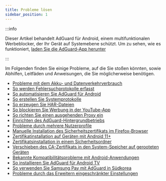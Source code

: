 ```yaml
---
title: Probleme lösen
sidebar_position: 1
---
```


:::info

Dieser Artikel behandelt AdGuard für Android, einem multifunktionalen Werbeblocker, der Ihr Gerät auf Systemebene schützt. Um zu sehen, wie es funktioniert, [laden Sie die AdGuard-App herunter](https://agrd.io/download-kb-adblock)

:::

Im Folgenden finden Sie einige Probleme, auf die Sie stoßen könnten, sowie Abhilfen, Leitfäden und Anweisungen, die Sie möglicherweise benötigen.

- [Probleme mit dem Akku- und Datenverkehrverbrauch](/adguard-for-android/solving-problems/battery.md)
- [So werden Fehlersuchprotokolle erfasst](/adguard-for-android/solving-problems/log.md)
- [So automatisieren Sie AdGuard für Android](/adguard-for-android/solving-problems/tasker.md)
- [So erstellen Sie Systemprotokolle](/adguard-for-android/solving-problems/logcat.md)
- [So erzeugen Sie HAR-Dateien](/adguard-for-android/solving-problems/har.md)
- [So blockieren Sie Werbung in der YouTube-App](adguard-for-android/solving-problems/youtube-ads.md)
- [So richten Sie einen ausgehenden Proxy ein](/adguard-for-android/solving-problems/outbound-proxy.md)
- [Einrichten des AdGuard-Hintergrundbetriebs](/adguard-for-android/solving-problems/background-work.md)
- [Probleme durch mehrere Nutzerprofile](/adguard-for-android/solving-problems/multiple-user-profiles.md)
- [Manuelle Installation des Sicherheitszertifikats im Firefox-Browser](/adguard-for-android/solving-problems/firefox-certificates.md)
- [Zertifikatinstallation auf Geräten mit Android 11+](/adguard-for-android/solving-problems/manual-certificate.md)
- [Zertifikatsinstallation in einem Sicherheitsordner](/adguard-for-android/solving-problems/secure-folder.md)
- [Verschieben des CA-Zertifikats in den System-Speicher auf gerooteten Geräten](/adguard-for-android/solving-problems/https-certificate-for-rooted.md)
- [Bekannte Kompatibilitätsprobleme mit Android-Anwendungen](/adguard-for-android/solving-problems/compatibility-issues.md)
- [So installieren Sie AdGuard für Android TV](/adguard-for-android/solving-problems/adguard-for-android-tv.md)
- [So verwenden Sie Samsung Pay mit AdGuard in Südkorea](/adguard-for-android/solving-problems/samsungpay-with-adguard-in-south-korea.md)
- [Probleme durch das Erweitern eingeschränkter Einstellungen](/adguard-for-android/solving-problems/extending-restricted-settings.md)
